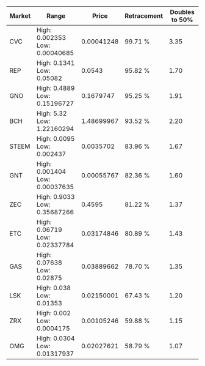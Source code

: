 | Market | Range | Price| Retracement | Doubles to 50% |
| --- | --- | --- | --- | --- |
| CVC | High: 0.002353<br />Low: 0.00040685 | 0.00041248 | 99.71 % | 3.35 |
| REP | High: 0.1341<br />Low: 0.05082 | 0.0543 | 95.82 % | 1.70 |
| GNO | High: 0.4889<br />Low: 0.15196727 | 0.1679747 | 95.25 % | 1.91 |
| BCH | High: 5.32<br />Low: 1.22160294 | 1.48699967 | 93.52 % | 2.20 |
| STEEM | High: 0.0095<br />Low: 0.002437 | 0.0035702 | 83.96 % | 1.67 |
| GNT | High: 0.001404<br />Low: 0.00037635 | 0.00055767 | 82.36 % | 1.60 |
| ZEC | High: 0.9033<br />Low: 0.35687266 | 0.4595 | 81.22 % | 1.37 |
| ETC | High: 0.06719<br />Low: 0.02337784 | 0.03174846 | 80.89 % | 1.43 |
| GAS | High: 0.07638<br />Low: 0.02875 | 0.03889662 | 78.70 % | 1.35 |
| LSK | High: 0.038<br />Low: 0.01353 | 0.02150001 | 67.43 % | 1.20 |
| ZRX | High: 0.002<br />Low: 0.0004175 | 0.00105246 | 59.88 % | 1.15 |
| OMG | High: 0.0304<br />Low: 0.01317937 | 0.02027621 | 58.79 % | 1.07 |
